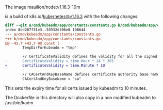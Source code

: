 The image mauilion/node:v1.16.3-10m

is a build of k8s.io/kubernetes@v1.16.3 with the following changes:

```diff
diff --git a/cmd/kubeadm/app/constants/constants.go b/cmd/kubeadm/app/constants/constants.go
index 8cd287f31e3..50932d306e8 100644
--- a/cmd/kubeadm/app/constants/constants.go
+++ b/cmd/kubeadm/app/constants/constants.go
@@ -43,7 +43,7 @@ const (
        TempDirForKubeadm = "tmp"

        // CertificateValidity defines the validity for all the signed certificates generated by kubeadm
-       CertificateValidity = time.Hour * 24 * 365
+       CertificateValidity = time.Minute * 10

        // CACertAndKeyBaseName defines certificate authority base name
        CACertAndKeyBaseName = "ca"
```

This sets the expiry time for all certs issued by kubeadm to 10 minutes.

The Dockerfile in this directory will also copy in a non modified kubeadm to /usr/bin/kadm
